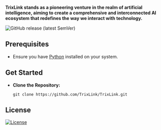 **TrixLink stands as a pioneering venture in the realm of artificial intelligence, aiming to create a comprehensive and interconnected AI ecosystem that redefines the way we interact with technology.**

![GitHub release (latest SemVer)](https://img.shields.io/github/v/release/TrixLink/TrixLinks)

## Prerequisites
- Ensure you have [Python](https://www.python.org/downloads/) installed on your system.

## Get Started
- **Clone the Repository:**
   ```
   git clone https://github.com/TrixLink/TrixLink.git
   ```

## License
[![License](https://img.shields.io/badge/license-Apache2.0-blue.svg)](LICENSE)
